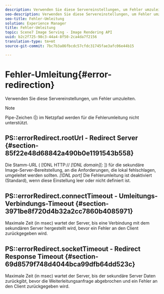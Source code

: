 ```yaml
---
description: Verwenden Sie diese Servereinstellungen, um Fehler umzuleiten.
seo-description: Verwenden Sie diese Servereinstellungen, um Fehler umzuleiten.
seo-title: Fehler-Umleitung
solution: Experience Manager
title: Fehler-Umleitung
topic: Scene7 Image Serving - Image Rendering API
uuid: b2c2f725-98c3-44a4-8f50-2ca4da7f2156
translation-type: tm+mt
source-git-commit: 7bc7b3a86fbcdc57cfdc31745fae3afc06e44b15

---
```



# Fehler-Umleitung{#error-redirection}

Verwenden Sie diese Servereinstellungen, um Fehler umzuleiten.

>[!NOTE]
>
>Pipe-Zeichen (|) im Netzpfad werden für die Fehlerumleitung nicht unterstützt.

## PS::errorRedirect.rootUrl - Redirect Server {#section-85f22e48d68842a490b0e1191543b558}

Die Stamm-URL ( [!DNL HTTP:// *[!DNL domain]*[: ]) für die sekundäre Image-Server-Bereitstellung, an die Anforderungen, die lokal fehlschlagen, umgeleitet werden sollten. *[!DNL port]* Die Fehlerumleitung ist deaktiviert (Standard), wenn diese Einstellung leer oder nicht definiert ist.

## PS::errorRedirect.connectTimeout - Umleitungs-Verbindungs-Timeout {#section-3971be8f720d4b32a2cc7860b4085971}

Maximale Zeit (in msec) wartet der Server, bis eine Verbindung mit dem sekundären Server hergestellt wird, bevor ein Fehler an den Client zurückgegeben wird.

## PS::errorRedirect.socketTimeout - Redirect Response Timeout {#section-69d8579f748d4044bca99dfb64dd523c}

Maximale Zeit (in msec) wartet der Server, bis der sekundäre Server Daten zurückgibt, bevor die Weiterleitungsanfrage abgebrochen und ein Fehler an den Client zurückgegeben wird.
